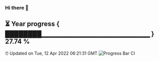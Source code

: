 ### Hi there 👋
⏳ Year progress { ████████▁▁▁▁▁▁▁▁▁▁▁▁▁▁▁▁▁▁▁▁▁▁ } 27.74 %
---
⏰ Updated on Tue, 12 Apr 2022 06:21:31 GMT
![Progress Bar CI](https://github.com/liununu/liununu/workflows/Progress%20Bar%20CI/badge.svg)
